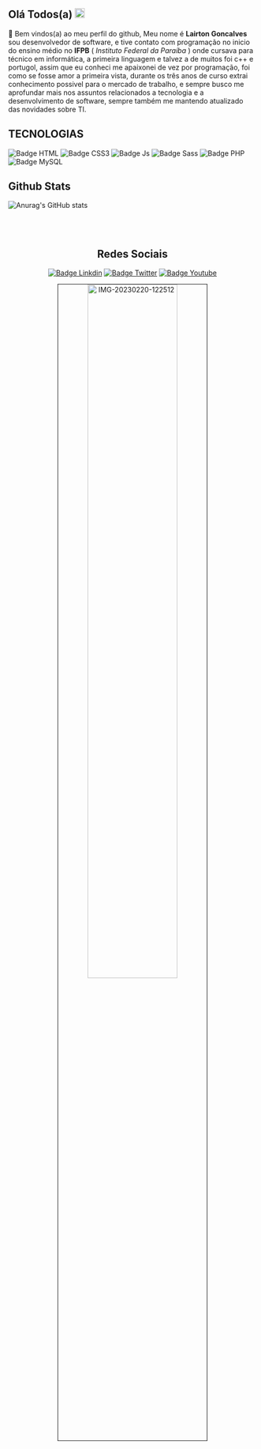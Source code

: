 
<h2>Olá Todos(a) <img src="https://media.giphy.com/media/BXjqytvu9bKzCUHdzz/giphy.gif" width="20"></h2>

🎉 Bem vindos(a) ao meu perfil do github, Meu nome é **Lairton Goncalves** sou desenvolvedor de software, e tive contato com programação no inicio do ensino médio no **IFPB** ( _Instituto Federal da Paraíba_ ) onde cursava para técnico em informática, a primeira linguagem e talvez a de muitos foi c++ e portugol, assim que eu conheci me apaixonei de vez por programação, foi como se fosse amor a primeira vista, durante os três anos de curso extrai conhecimento possivel para o mercado de trabalho, e sempre busco me aprofundar mais nos assuntos relacionados a tecnologia e a desenvolvimento de software, sempre também me mantendo atualizado das novidades sobre TI. 

<h2><strong>TECNOLOGIAS</strong></h1>
  
![Badge HTML](https://img.shields.io/badge/HTML-f2c207?style=for-the-badge&logo=html5&logoColor=white) ![Badge CSS3](https://img.shields.io/badge/CSS-079af2?&style=for-the-badge&logo=css3&logoColor=white) ![Badge Js](https://img.shields.io/badge/JavaScript-F7DF1E?style=for-the-badge&logo=javascript&logoColor=black) ![Badge Sass](https://img.shields.io/badge/Sass-CC6699?style=for-the-badge&logo=sass&logoColor=white) ![Badge PHP](https://img.shields.io/badge/PHP-777BB4?style=for-the-badge&logo=php&logoColor=white) ![Badge MySQL](https://img.shields.io/badge/MySQL-00000F?style=for-the-badge&logo=mysql&logoColor=white)

<h2><strong>Github Stats</strong></h2>

![Anurag's GitHub stats](https://github-readme-stats.vercel.app/api?username=Lairton-G&show_icons=true&theme=radical)

<br>

<div align="center">
  <br>
  <h2>Redes Sociais</h2>
  
[![Badge Linkdin](https://img.shields.io/badge/LinkedIn-0f0?style=for-the-badge&logo=linkedin&logoColor=white)](https://www.linkedin.com/in/lairton-goncalves-dev)
[![Badge Twitter](https://img.shields.io/badge/Twitter-1DA1F2?style=for-the-badge&logo=twitter&logoColor=white)](https://www.twitter.com/LairtonGoncal)
[![Badge Youtube](https://img.shields.io/badge/Youtube-f00?style=for-the-badge&logo=youtube&logoColor=white)](https://www.youtube.com/@LairtonGoncalves)
  
</div>

<div align="center">
<img  src="https://i.ibb.co/6H7KMCV/IMG-20230220-122512.jpg" alt="IMG-20230220-122512" border="1" width="60%">
</div>
